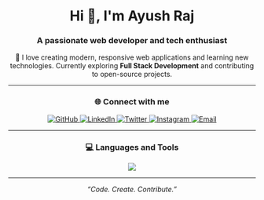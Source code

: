 <!-- 🌟 Basic GitHub README HTML Template 🌟 -->

<h1 align="center">Hi 👋, I'm Ayush Raj</h1>
<h3 align="center">A passionate web developer and tech enthusiast</h3>

<p align="center">
  🚀 I love creating modern, responsive web applications and learning new technologies.  
  Currently exploring <b>Full Stack Development</b> and contributing to open-source projects.
</p>

---

<h3 align="center">🌐 Connect with me</h3>

<p align="center">
  <a href="https://github.com/AyushRT29" target="_blank">
    <img src="https://img.shields.io/badge/GitHub-181717?style=for-the-badge&logo=github&logoColor=white" alt="GitHub"/>
  </a>
  <a href="https://www.linkedin.com/in/ayushraj29" target="_blank">
    <img src="https://img.shields.io/badge/LinkedIn-0077B5?style=for-the-badge&logo=linkedin&logoColor=white" alt="LinkedIn"/>
  </a>
  <a href="https://twitter.com/your_twitter_handle" target="_blank">
    <img src="https://img.shields.io/badge/Twitter-1DA1F2?style=for-the-badge&logo=twitter&logoColor=white" alt="Twitter"/>
  </a>
  <a href="https://instagram.com/your_instagram_handle" target="_blank">
    <img src="https://img.shields.io/badge/Instagram-E4405F?style=for-the-badge&logo=instagram&logoColor=white" alt="Instagram"/>
  </a>
  <a href="mailto:your_email@example.com" target="_blank">
    <img src="https://img.shields.io/badge/Email-D14836?style=for-the-badge&logo=gmail&logoColor=white" alt="Email"/>
  </a>
</p>

---

<h3 align="center">💻 Languages and Tools</h3>

<p align="center">
  <img src="https://skillicons.dev/icons?i=html,css,js,react,nodejs,express,python,git,github,vscode" />
</p>

---

<p align="center">
  <i>“Code. Create. Contribute.”</i>
</p>
